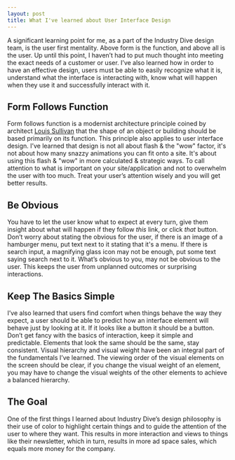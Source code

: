 ```yaml
---
layout: post
title: What I've learned about User Interface Design
---
```


A significant learning point for me, as a part of the Industry Dive design team, is the user first mentality. Above form is the function, and above all is the user. Up until this point, I haven’t had to put much thought into meeting the exact needs of a customer or user. I’ve also learned how in order to have an effective design, users must be able to easily recognize what it is, understand what the interface is interacting with, know what will happen when they use it and successfully interact with it.

## Form Follows Function
Form follows function is a modernist architecture principle coined by architect [Louis Sullivan](https://en.wikipedia.org/wiki/Louis_Sullivan) that the shape of an object or building should be based primarily on its function. This principle also applies to user interface design.
I’ve learned that design is not all about flash & the "wow" factor, it's not about how many snazzy animations you can fit onto a site. It's about using this flash & "wow" in more calculated & strategic ways. To call attention to what is important on your site/application and not to overwhelm the user with too much. Treat your user’s attention wisely and you will get better results.

## Be Obvious
You have to let the user know what to expect at every turn, give them insight about what will happen if they follow *this* link, or click *that* button. Don’t worry about stating the obvious for the user, if there is an image of a hamburger menu, put text next to it stating that it's a menu. If there is search input, a magnifying glass icon may not be enough, put some text saying search next to it. What’s obvious to you, may not be obvious to the user.  This keeps the user from unplanned outcomes or surprising interactions.

## Keep The Basics Simple
I’ve also learned that users find comfort when things behave the way they expect, a user should be able to predict how an interface element will behave just by looking at it. If it looks like a button it should be a button. Don’t get fancy with the basics of interaction, keep it simple and predictable. Elements that look the same should be the same, stay consistent. Visual hierarchy and visual weight have been an integral part of the fundamentals I’ve learned. The viewing order of the visual elements on the screen should be clear, if you change the visual weight of an element, you may have to change the visual weights of the other elements to achieve a balanced hierarchy.

## The Goal
One of the first things I learned about Industry Dive’s design philosophy is their use of color to highlight certain things and to guide the attention of the user to where they want. This results in more interaction and views to things like their newsletter, which in turn, results in more ad space sales, which equals more money for the company.
